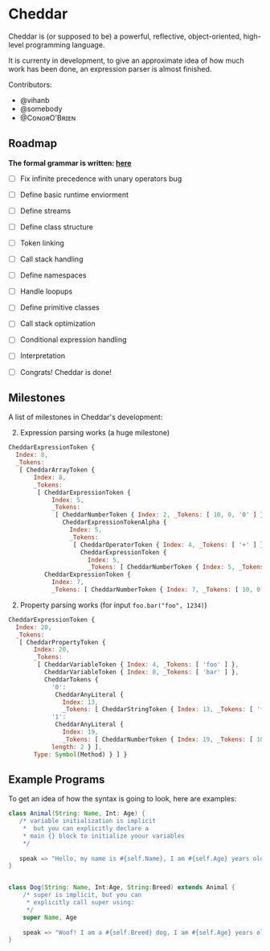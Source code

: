 # Cheddar

Cheddar is (or supposed to be) a powerful, reflective, object-oriented, high-level programming language.

It is currenty in development, to give an approximate idea of how much work has been done, an expression parser is almost finished.

Contributors:

 - @vihanb
 - @somebody
 - @CᴏɴᴏʀO'Bʀɪᴇɴ
 
## Roadmap

**The formal grammar is written: [here](https://github.com/vihanb/Cheddar/blob/master/Grammar.md)**

 - [ ] Fix infinite precedence with unary operators bug
 - [ ] Define basic runtime enviorment
 - [ ] Define streams
 - [ ] Define class structure
 - [ ] Token linking
 - [ ] Call stack handling
 - [ ] Define namespaces
 - [ ] Handle loopups
 - [ ] Define primitive classes
 - [ ] Call stack optimization
 - [ ] Conditional expression handling
 - [ ] Interpretation
 - [ ] Congrats! Cheddar is done!


## Milestones

A list of milestones in Cheddar's development:

 2. Expression parsing works (a huge milestone)
```js
CheddarExpressionToken {
  Index: 8,
  _Tokens: 
   [ CheddarArrayToken {
       Index: 8,
       _Tokens: 
        [ CheddarExpressionToken {
            Index: 5,
            _Tokens: 
             [ CheddarNumberToken { Index: 2, _Tokens: [ 10, 0, '0' ] },
               CheddarExpressionTokenAlpha {
                 Index: 5,
                 _Tokens: 
                  [ CheddarOperatorToken { Index: 4, _Tokens: [ '+' ] },
                    CheddarExpressionToken {
                      Index: 5,
                      _Tokens: [ CheddarNumberToken { Index: 5, _Tokens: [ 10, 0, '1' ] } ] } ] } ] },
          CheddarExpressionToken {
            Index: 7,
            _Tokens: [ CheddarNumberToken { Index: 7, _Tokens: [ 10, 0, '2' ] } ] } ] } ] }

```
 2. Property parsing works (for input `foo.bar("foo", 1234)`)
```js
CheddarExpressionToken {
  Index: 20,
  _Tokens: 
   [ CheddarPropertyToken {
       Index: 20,
       _Tokens: 
        [ CheddarVariableToken { Index: 4, _Tokens: [ 'foo' ] },
          CheddarVariableToken { Index: 8, _Tokens: [ 'bar' ] },
          CheddarTokens {
            '0': 
             CheddarAnyLiteral {
               Index: 13,
               _Tokens: [ CheddarStringToken { Index: 13, _Tokens: [ 'foo' ] } ] },
            '1': 
             CheddarAnyLiteral {
               Index: 19,
               _Tokens: [ CheddarNumberToken { Index: 19, _Tokens: [ 10, 0, '1234' ] } ] },
            length: 2 } ],
       Type: Symbol(Method) } ] }
```

## Example Programs

To get an idea of how the syntax is going to look, here are examples:

```groovy
class Animal(String: Name, Int: Age) {
   /* variable initialization is implicit
    *  but you can explicitly declare a
    * main {} block to initialize yoour variables
    */
   
   speak => "Hello, my name is #{self.Name}, I am #{self.Age} years old"
}


class Dog(String: Name, Int:Age, String:Breed) extends Animal {
    /* super is implicit, but you can
     * explicitly call super using:
     */
    super Name, Age
    
    speak => "Woof! I am a #{self.Breed} dog, I am #{self.Age} years old and am called #{self.Name}"
}
```
